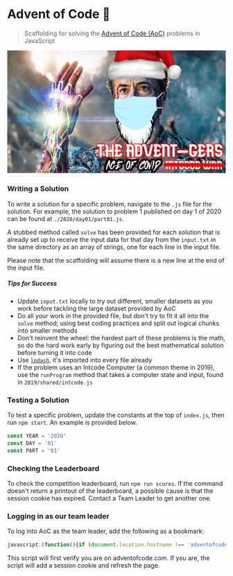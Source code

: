 # Advent of Code 🎄

> Scaffolding for solving the [Advent of Code (AoC)](https://adventofcode.com) problems in JavaScript

![Age of COVID](./age-of-covid.png)

### Writing a Solution

To write a solution for a specific problem, navigate to the `.js` file for the solution. For example, the solution to problem 1 published on day 1 of 2020 can be found at `./2020/day01/part01.js`.

A stubbed method called `solve` has been provided for each solution that is already set up to receive the input data for that day from the `input.txt` in the same directory as an array of strings, one for each line in the input file.

Please note that the scaffolding will assume there is a new line at the end of the input file.

##### Tips for Success

* Update `input.txt` locally to try out different, smaller datasets as you work before tackling the large dataset provided by AoC
* Do all your work in the provided file, but don't try to fit it all into the `solve` method; using best coding practices and split out logical chunks into smaller methods
* Don't reinvent the wheel: the hardest part of these problems is the math, so do the hard work early by figuring out the best mathematical solution before turning it into code
* Use [`lodash`](https://lodash.com/docs/4.17.15), it's imported into every file already
* If the problem uses an Intcode Computer (a common theme in 2019), use the `runProgram` method that takes a computer state and input, found in `2019/shared/intcode.js`

### Testing a Solution

To test a specific problem, update the constants at the top of `index.js`, then run `npm start`. An example is provided below.

```js
const YEAR = '2020'
const DAY = '01'
const PART = '01'
```

### Checking the Leaderboard

To check the competition leaderboard, run `npm run scores`. If the command doesn't return a printout of the leaderboard, a possible cause is that the session cookie has expired. Contact a Team Leader to get another one.

### Logging in as our team leader

To log into AoC as the team leader, add the following as a bookmark:

```javascript
javascript:(function(){if (document.location.hostname !== 'adventofcode.com') {alert('Go to adventofcode.com first');} else {document.cookie = 'session=53616c7465645f5f5f70ff23b1927741e956e864c02995c20d8d640d1994e767908cbedc36cca27e5cbc5aeb6b3b39ad'; window.location.reload();}})()
```

This script will first verify you are on adventofcode.com. If you are, the script will add a session cookie and refresh the page.
